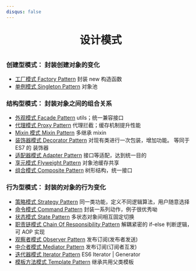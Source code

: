 ```yaml
---
disqus: false
---
```


<h1 align="center" style="margin: 30px 0 35px;">设计模式</h1>

### **创建型模式：** 封装创建对象的变化

- [工厂模式 Factory Pattern](/设计模式/工厂模式.html) 封装 new 构造函数
- [单例模式 Singleton Pattern](/设计模式/单例模式.html) 对象池

### **结构型模式：** 封装对象之间的组合关系

- [外观模式 Facade Pattern](/设计模式/外观模式.html) utils；统一兼容接口
- [代理模式 Proxy Pattern](/设计模式/代理模式.html) 代理拦截；缓存机制提升性能
- [Mixin 模式 Mixin Pattern](/设计模式/Mixin模式.html) 多继承 mixin
- [装饰器模式 Decorator Pattern](/设计模式/装饰器模式.html) 对现有类进行一次包装，增加功能。 等同于 ES7 的 装饰器
- [适配器模式 Adapter Pattern](/设计模式/适配器模式.html) 接口等适配，达到统一目的
- [享元模式 Flyweight Pattern](/设计模式/享元模式.html) 对象池缓存共享
- [组合模式 Composite Pattern](/设计模式/组合模式.html) 树形结构，统一接口

### **行为型模式：** 封装的对象的行为变化

- [策略模式 Strategy Pattern](/设计模式/策略模式.html) 同一类功能，定义不同逻辑算法，用户随意选择
- [命令模式 Command Pattern](/设计模式/命令模式.html) 封装一系列动作，例子很优秀呦
- [状态模式 State Pattern](/设计模式/状态模式.html) 多状态对象间相互固定切换
- [职责链模式 Chain Of Responsibility Pattern](/设计模式/职责链模式.html) 解耦紧密的 if-else 判断逻辑，可 AOP 实现
- [观察者模式 Observer Pattern](/设计模式/观察者模式.html) 发布订阅(发布者发送)
- [中介者模式 Mediator Pattern](/设计模式/中介者模式.html) 发布订阅(订阅者互发)
- [迭代器模式 Iterator Pattern](/设计模式/迭代器模式.html) ES6 Iterator | Generator
- [模板方法模式 Template Pattern](/设计模式/模板方法模式.html) 继承共用父类模板
